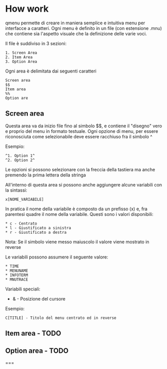 # How work
qmenu permette di creare in maniera semplice e intuitiva menu per interfacce a caratteri.
Ogni menu è definito in un file (con estensione .mnu) che contiene sia l'aspetto visuale che la definizione delle varie voci.

Il file è suddiviso in 3 sezioni:

    1. Screen Area
    2. Item Area
    3. Option Area

Ogni area è delimitata dai seguenti caratteri

	Screen area
    $$
	Item area
    %%
	Option are

## Screen area
Questa area va da inizio file fino al simbolo $$, e contiene il "disegno" vero e proprio del menu in formato testuale.
Ogni opzione di menu, per essere riconosciuta come selezionabile deve essere racchiuso fra il simbolo ^

Esempio:

	^1. Option 1^
	^2. Option 2^

Le opzioni si possono selezionare con la freccia della tastiera ma anche premendo la prima lettera della stringa

All'interno di questa area si possono anche aggiungere alcune variabili con la sintassi:

	x[NOME_VARIABILE]

In pratica il nome della variabile è composto da un prefisso (x) e, fra parentesi quadre il nome della variabile. Questi sono i valori disponibili:

    * c - Centrato
    * l - Giustificato a sinistra
    * r - Giustificato a destra

Nota: Se il simbolo viene messo maiuscolo il valore viene mostrato in reverse

Le variabili possono assumere il seguente valore:

    * TIME
    * MENUNAME
    * INFOTERM
    * MNUTRACE

Variabili speciali:

* & - Posizione del cursore

Esempio:

	C[TITLE] - Titolo del menu centrato ed in reverse
	
## Item area - TODO
## Option area - TODO
===




